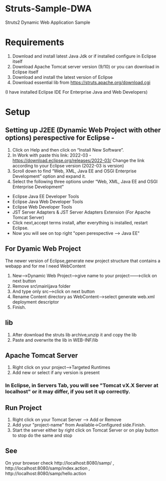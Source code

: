 # Struts-Sample-DWA
Struts2 Dynamic Web Application Sample

# Requirements
1) Download and install latest Java Jdk or if installed configure in Eclipse itself
2) Download Apache Tomcat server version (9/10) or you can download in Eclipse itself
3) Download and install the latest version of Eclipse
4) Download essential lib from https://struts.apache.org/download.cgi

(I have installed Eclipse IDE For Enterprise Java and Web Developers)

# Setup

## Setting up J2EE (Dynamic Web Project with other options) perespective for Eclipse -

1) Click on Help and then click on “Install New Software”.
2) In Work with paste this link: 2022-03 - https://download.eclipse.org/releases/2022-03/ Change the link according to your Eclipse version (2022-03 is version)
3) Scroll down to find “Web, XML, Java EE and OSGI Enterprise Development” option and expand it.
4) Select the following three options under “Web, XML, Java EE and OSGI Enterprise Development”

- Eclipse Java EE Developer Tools
- Eclipse Java Web Developer Tools
- Eclipse Web Developer Tools
- JST Server Adapters & JST Server Adapters Extension (For Apache Tomcat Server)
- Click next,accept terms install, after everything is installed, restart Eclipse. 
- Now you will see on top right "open perespective --> Java EE"

## For Dyamic Web Project

The newer version of Eclipse,generate new project structure that contains a webapp and for me I need WebContent

1) New-->Dynamic Web Project-->give name to your project--->click on next button
2) Remove src\main\java folder
3) And type only src-->click on next button
4) Rename Content directory as WebContent-->select generate web.xml deployment descriptor
5) Finish.

## lib

1) After download the struts lib archive,unzip it and copy the lib
2) Paste and overwrite the lib in WEB-INF/lib

## Apache Tomcat Server

1) Right click on your project-->Targeted Runtimes
2) Add new or select if any version is present

### In Eclipse, in Servers Tab, you will see "Tomcat vX.X Server at localhost" or it may differ, if you set it up correctly.

## Run Project

1) Right click on your Tomcat Server --> Add or Remove
2) Add your "project-name" from Available->Configured side.Finish.
3) Start the server either by right click on Tomcat Server or on play button to stop do the same and stop

## See

On your browser check http://localhost:8080/samp/ , http://localhost:8080/samp/index.action , http://localhost:8080/samp/hello.action
